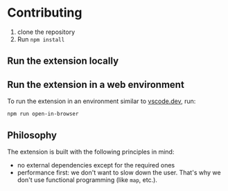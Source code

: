 # Contributing

1. clone the repository
2. Run `npm install`

## Run the extension locally

## Run the extension in a web environment

To run the extension in an environment similar to [vscode.dev](https://vscode.dev), run:

```
npm run open-in-browser
```

## Philosophy

The extension is built with the following principles in mind:

- no external dependencies except for the required ones
- performance first: we don't want to slow down the user. That's why we don't use functional programming (like `map`, etc.).
